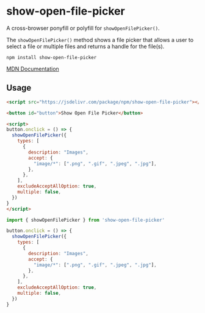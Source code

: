 # show-open-file-picker

A cross-browser ponyfill or polyfill for `showOpenFilePicker()`.

The `showOpenFilePicker()` method shows a file picker that allows a user to
select a file or multiple files and returns a handle for the file(s).

```shell
npm install show-open-file-picker
```

[MDN Documentation](https://developer.mozilla.org/en-US/docs/Web/API/Window/showOpenFilePicker)

## Usage

```html
<script src="https://jsdelivr.com/package/npm/show-open-file-picker"></script>

<button id="button">Show Open File Picker</button>

<script>
button.onclick = () => {
  showOpenFilePicker({
    types: [
      {
        description: "Images",
        accept: {
          "image/*": [".png", ".gif", ".jpeg", ".jpg"],
        },
      },
    ],
    excludeAcceptAllOption: true,
    multiple: false,
  })
}
</script>
```

```js
import { showOpenFilePicker } from 'show-open-file-picker'

button.onclick = () => {
  showOpenFilePicker({
    types: [
      {
        description: "Images",
        accept: {
          "image/*": [".png", ".gif", ".jpeg", ".jpg"],
        },
      },
    ],
    excludeAcceptAllOption: true,
    multiple: false,
  })
}
```
